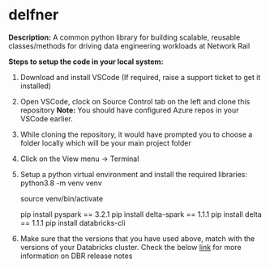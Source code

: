 # delfner

**Description:**
  A common python library for building scalable, reusable classes/methods for driving data engineering workloads at Network Rail

**Steps to setup the code in your local system:**

1. Download and install VSCode (If required, raise a support ticket to get it installed)
2. Open VSCode, clock on Source Control tab on the left and clone this repository **Note:** You should have configured Azure repos in your VSCode earlier.
3. While cloning the repository, it would have prompted you to choose a folder locally which will be your main project folder
4. Click on the View menu -> Terminal
5. Setup a python virtual environment and install the required libraries:
    python3.8 -m venv venv
    
    source venv/bin/activate
    
    
    pip install pyspark == 3.2.1
    pip install delta-spark == 1.1.1
    pip install delta == 1.1.1
    pip install databricks-cli

6. Make sure that the versions that you have used above, match with the versions of your Databricks cluster. Check the below [link]([url]("https://docs.microsoft.com/en-us/azure/databricks/release-notes/runtime/releases")) for more information on DBR release notes 
